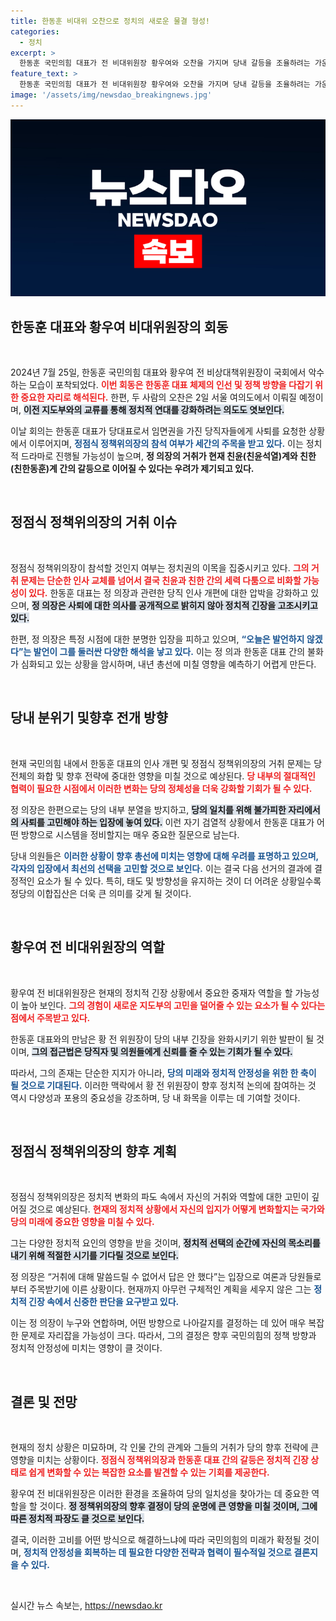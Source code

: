 ```yaml
---
title: 한동훈 비대위 오찬으로 정치의 새로운 물결 형성!
categories:
  - 정치
excerpt: >
  한동훈 국민의힘 대표가 전 비대위원장 황우여와 오찬을 가지며 당내 갈등을 조율하려는 가운데, 정점식 정책위의장의 거취 여부가 주목받고 있다. 이 회동은 친윤·친한 간의 세 대결로 비화할 조짐이 보이며, 귀추가 주목된다.
feature_text: >
  한동훈 국민의힘 대표가 전 비대위원장 황우여와 오찬을 가지며 당내 갈등을 조율하려는 가운데, 정점식 정책위의장의 거취 여부가 주목받고 있다. 이 회동은 친윤·친한 간의 세 대결로 비화할 조짐이 보이며, 귀추가 주목된다.
image: '/assets/img/newsdao_breakingnews.jpg'
---
```


<p><img src="/assets/img/newsdao_breakingnews.jpg" alt="firstkoreanews 속보" /></p>

<h2 data-ke-size="size26"> 한동훈 대표와 황우여 비대위원장의 회동 </h2>

<p data-ke-size="size16">&nbsp;</p>

<p>2024년 7월 25일, 한동훈 국민의힘 대표와 황우여 전 비상대책위원장이 국회에서 악수하는 모습이 포착되었다. <b><span style="color: #ee2323;">이번 회동은 한동훈 대표 체제의 인선 및 정책 방향을 다잡기 위한 중요한 자리로 해석된다.</span></b> 한편, 두 사람의 오찬은 2일 서울 여의도에서 이뤄질 예정이며, <b><span style="background-color: #21538527;">이전 지도부와의 교류를 통해 정치적 연대를 강화하려는 의도도 엿보인다.</span></b> </p>

<p>이날 회의는 한동훈 대표가 당대표로서 임면권을 가진 당직자들에게 사퇴를 요청한 상황에서 이루어지며, <b><span style="color: #1a5490;">정점식 정책위의장의 참석 여부가 세간의 주목을 받고 있다.</span></b> 이는 정치적 드라마로 진행될 가능성이 높으며, <b>정 의장의 거취가 현재 친윤(친윤석열)계와 친한(친한동훈)계 간의 갈등으로 이어질 수 있다는 우려가 제기되고 있다.</b> </p>

<p data-ke-size="size16">&nbsp;</p>

<h2 data-ke-size="size26"> 정점식 정책위의장의 거취 이슈 </h2>

<p data-ke-size="size16">&nbsp;</p>

<p>정점식 정책위의장이 참석할 것인지 여부는 정치권의 이목을 집중시키고 있다. <b><span style="color: #ee2323;">그의 거취 문제는 단순한 인사 교체를 넘어서 결국 친윤과 친한 간의 세력 다툼으로 비화할 가능성이 있다.</span></b> 한동훈 대표는 정 의장과 관련한 당직 인사 개편에 대한 압박을 강화하고 있으며, <b><span style="background-color: #21538527;">정 의장은 사퇴에 대한 의사를 공개적으로 밝히지 않아 정치적 긴장을 고조시키고 있다.</span></b></p>

<p>한편, 정 의장은 특정 시점에 대한 분명한 입장을 피하고 있으며, <b><span style="color: #1a5490;">“오늘은 발언하지 않겠다”는 발언이 그를 둘러싼 다양한 해석을 낳고 있다.</span></b> 이는 정 의과 한동훈 대표 간의 불화가 심화되고 있는 상황을 암시하며, 내년 총선에 미칠 영향을 예측하기 어렵게 만든다.</p>

<p data-ke-size="size16">&nbsp;</p>

<h2 data-ke-size="size26"> 당내 분위기 및향후 전개 방향 </h2>

<p data-ke-size="size16">&nbsp;</p>

<p>현재 국민의힘 내에서 한동훈 대표의 인사 개편 및 정점식 정책위의장의 거취 문제는 당 전체의 화합 및 향후 전략에 중대한 영향을 미칠 것으로 예상된다. <b><span style="color: #ee2323;">당 내부의 절대적인 협력이 필요한 시점에서 이러한 변화는 당의 정체성을 더욱 강화할 기회가 될 수 있다.</span></b> </p>

<p>정 의장은 한편으로는 당의 내부 분열을 방지하고, <b><span style="background-color: #21538527;">당의 일치를 위해 불가피한 자리에서의 사퇴를 고민해야 하는 입장에 놓여 있다.</span></b> 이런 자기 검열적 상황에서 한동훈 대표가 어떤 방향으로 시스템을 정비할지는 매우 중요한 질문으로 남는다.</p>

<p>당내 의원들은 <b><span style="color: #1a5490;">이러한 상황이 향후 총선에 미치는 영향에 대해 우려를 표명하고 있으며, 각자의 입장에서 최선의 선택을 고민할 것으로 보인다.</span></b> 이는 결국 다음 선거의 결과에 결정적인 요소가 될 수 있다. 특히, 태도 및 방향성을 유지하는 것이 더 어려운 상황일수록 정당의 이합집산은 더욱 큰 의미를 갖게 될 것이다.</p>

<p data-ke-size="size16">&nbsp;</p>

<h2 data-ke-size="size26"> 황우여 전 비대위원장의 역할 </h2>

<p data-ke-size="size16">&nbsp;</p>

<p>황우여 전 비대위원장은 현재의 정치적 긴장 상황에서 중요한 중재자 역할을 할 가능성이 높아 보인다. <b><span style="color: #ee2323;">그의 경험이 새로운 지도부의 고민을 덜어줄 수 있는 요소가 될 수 있다는 점에서 주목받고 있다.</span></b> </p>

<p>한동훈 대표와의 만남은 황 전 위원장이 당의 내부 긴장을 완화시키기 위한 발판이 될 것이며, <b><span style="background-color: #21538527;">그의 접근법은 당직자 및 의원들에게 신뢰를 줄 수 있는 기회가 될 수 있다.</span></b> </p>

<p>따라서, 그의 존재는 단순한 지지가 아니라, <b><span style="color: #1a5490;">당의 미래와 정치적 안정성을 위한 한 축이 될 것으로 기대된다.</span></b> 이러한 맥락에서 황 전 위원장이 향후 정치적 논의에 참여하는 것 역시 다양성과 포용의 중요성을 강조하며, 당 내 화목을 이루는 데 기여할 것이다.</p>

<p data-ke-size="size16">&nbsp;</p>

<h2 data-ke-size="size26"> 정점식 정책위의장의 향후 계획 </h2>

<p data-ke-size="size16">&nbsp;</p>

<p>정점식 정책위의장은 정치적 변화의 파도 속에서 자신의 거취와 역할에 대한 고민이 깊어질 것으로 예상된다. <b><span style="color: #ee2323;">현재의 정치적 상황에서 자신의 입지가 어떻게 변화할지는 국가와 당의 미래에 중요한 영향을 미칠 수 있다.</span></b> </p>

<p>그는 다양한 정치적 요인의 영향을 받을 것이며, <b><span style="background-color: #21538527;">정치적 선택의 순간에 자신의 목소리를 내기 위해 적절한 시기를 기다릴 것으로 보인다.</span></b> </p>

<p>정 의장은 “거취에 대해 말씀드릴 수 없어서 답은 안 했다”는 입장으로 여론과 당원들로부터 주목받기에 이른 상황이다. 현재까지 아무런 구체적인 계획을 세우지 않은 그는 <b><span style="color: #1a5490;">정치적 긴장 속에서 신중한 판단을 요구받고 있다.</span></b></p>

<p>이는 정 의장이 누구와 연합하며, 어떤 방향으로 나아갈지를 결정하는 데 있어 매우 복잡한 문제로 자리잡을 가능성이 크다. 따라서, 그의 결정은 향후 국민의힘의 정책 방향과 정치적 안정성에 미치는 영향이 클 것이다.</p>

<p data-ke-size="size16">&nbsp;</p>

<h2 data-ke-size="size26"> 결론 및 전망 </h2>

<p data-ke-size="size16">&nbsp;</p>

<p>현재의 정치 상황은 미묘하며, 각 인물 간의 관계와 그들의 거취가 당의 향후 전략에 큰 영향을 미치는 상황이다. <b><span style="color: #ee2323;">정점식 정책위의장과 한동훈 대표 간의 갈등은 정치적 긴장 상태로 쉽게 변화할 수 있는 복잡한 요소를 발견할 수 있는 기회를 제공한다.</span></b> </p>

<p>황우여 전 비대위원장은 이러한 환경을 조율하여 당의 일치성을 찾아가는 데 중요한 역할을 할 것이다. <b><span style="background-color: #21538527;">정 정책위의장의 향후 결정이 당의 운명에 큰 영향을 미칠 것이며, 그에 따른 정치적 파장도 클 것으로 보인다.</span></b> </p>

<p>결국, 이러한 고비를 어떤 방식으로 해결하느냐에 따라 국민의힘의 미래가 확정될 것이며, <b><span style="color: #1a5490;">정치적 안정성을 회복하는 데 필요한 다양한 전략과 협력이 필수적일 것으로 결론지을 수 있다.</span></b></p>

<p data-ke-size="size16">&nbsp;</p>
실시간 뉴스 속보는, <a href="https://newsdao.kr" rel="dofollow">https://newsdao.kr</a>



